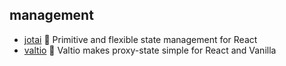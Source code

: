 ## management

- [jotai](https://github.com/pmndrs/jotai) 👻 Primitive and flexible state management for React
- [valtio](https://github.com/pmndrs/valtio) 💊 Valtio makes proxy-state simple  for React and Vanilla